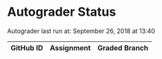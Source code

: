 # Autograder Status
Autograder last run at: September 26, 2018 at 13:40

| GitHub ID | Assignment | Graded Branch |
|-----------|------------|---------------|
